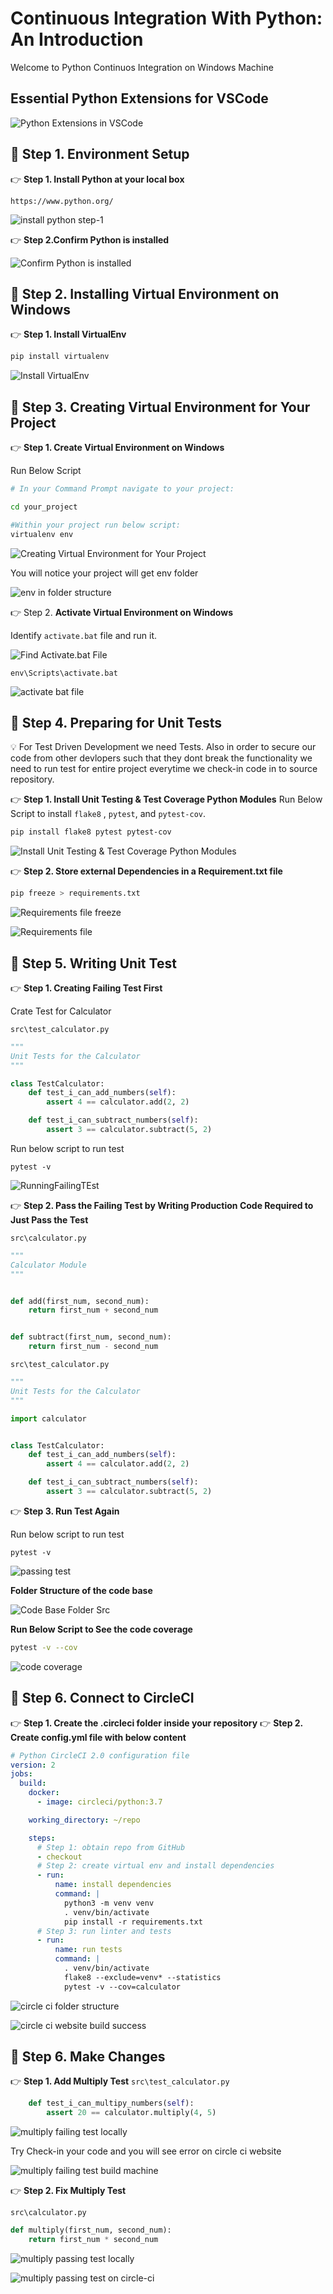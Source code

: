 # Continuous Integration With Python: An Introduction

Welcome to Python Continuos Integration on Windows Machine

## Essential Python Extensions for VSCode

![Python Extensions in VSCode](https://github.com/rupeshtiwari/python-ci-example/blob/master/docs/python-extensions-in-vscode.PNG)

## 📗 Step 1. Environment Setup

👉 **Step 1. Install Python at your local box**

`https://www.python.org/`

![install python step-1](https://github.com/rupeshtiwari/python-ci-example/blob/master/docs/install-python-step-1.PNG)

👉 **Step 2.Confirm Python is installed**

![Confirm Python is installed](https://github.com/rupeshtiwari/python-ci-example/blob/master/docs/confirm-python-installed.PNG)

## 📗 Step 2. Installing Virtual Environment on Windows

👉 **Step 1. Install VirtualEnv**

```sh
pip install virtualenv
```

![Install VirtualEnv](https://github.com/rupeshtiwari/python-ci-example/blob/master/docs/install-virtualenv.PNG)

## 📗 Step 3. Creating Virtual Environment for Your Project

👉 **Step 1. Create Virtual Environment on Windows**

Run Below Script

```sh
# In your Command Prompt navigate to your project:

cd your_project

#Within your project run below script:
virtualenv env
```

![Creating Virtual Environment for Your Project](https://github.com/rupeshtiwari/python-ci-example/blob/master/docs/creating-project-venv.PNG)

You will notice your project will get env folder

![env in folder structure](https://github.com/rupeshtiwari/python-ci-example/blob/master/docs/env-folder-after-creating-virtual-env.PNG)

👉 Step 2. **Activate Virtual Environment on Windows**

Identify `activate.bat` file and run it.

![Find Activate.bat File](https://github.com/rupeshtiwari/python-ci-example/blob/master/docs/activate-bat-file-in-project.PNG)

`env\Scripts\activate.bat`

![activate bat file](https://github.com/rupeshtiwari/python-ci-example/blob/master/docs/activating-env-locally.PNG)

## 📗 Step 4. Preparing for Unit Tests

💡 For Test Driven Development we need Tests.
Also in order to secure our code from other devlopers such that they dont break the functionality we need to run test for entire project everytime we check-in code in to source repository.

👉 **Step 1. Install Unit Testing & Test Coverage Python Modules**
Run Below Script to install `flake8` , `pytest`, and `pytest-cov`.

```sh
pip install flake8 pytest pytest-cov
```

![Install Unit Testing & Test Coverage Python Modules](https://github.com/rupeshtiwari/python-ci-example/blob/master/docs/installing-unit-test-pckgs.PNG)

👉 **Step 2. Store external Dependencies in a Requirement.txt file**

```sh
pip freeze > requirements.txt
```

![Requirements file freeze](https://github.com/rupeshtiwari/python-ci-example/blob/master/docs/freeze%20requirements.PNG)

![Requirements file](https://github.com/rupeshtiwari/python-ci-example/blob/master/docs/requirements%20-file.PNG)

## 📗 Step 5. Writing Unit Test

👉 **Step 1. Creating Failing Test First**

Crate Test for Calculator

`src\test_calculator.py`

```py
"""
Unit Tests for the Calculator
"""

class TestCalculator:
    def test_i_can_add_numbers(self):
        assert 4 == calculator.add(2, 2)

    def test_i_can_subtract_numbers(self):
        assert 3 == calculator.subtract(5, 2)

```

Run below script to run test

`pytest -v`

![RunningFailingTEst](https://github.com/rupeshtiwari/python-ci-example/blob/master/docs/running-failing-test.PNG)

👉 **Step 2. Pass the Failing Test by Writing Production Code Required to Just Pass the Test**

`src\calculator.py`

```py
"""
Calculator Module
"""


def add(first_num, second_num):
    return first_num + second_num


def subtract(first_num, second_num):
    return first_num - second_num

```

`src\test_calculator.py`

```py
"""
Unit Tests for the Calculator
"""

import calculator


class TestCalculator:
    def test_i_can_add_numbers(self):
        assert 4 == calculator.add(2, 2)

    def test_i_can_subtract_numbers(self):
        assert 3 == calculator.subtract(5, 2)

```

👉 **Step 3. Run Test Again**

Run below script to run test

`pytest -v`

![passing test](https://github.com/rupeshtiwari/python-ci-example/blob/master/docs/passing-test.PNG)

**Folder Structure of the code base**

![Code Base Folder Src](https://github.com/rupeshtiwari/python-ci-example/blob/master/docs/folder-structure.PNG)

**Run Below Script to See the code coverage**

```sh
pytest -v --cov
```

![code coverage](https://github.com/rupeshtiwari/python-ci-example/blob/master/docs/code-coverage.PNG)

## 📗 Step 6. Connect to CircleCI

👉 **Step 1. Create the .circleci folder inside your repository**
👉 **Step 2. Create config.yml file with below content**

```yml
# Python CircleCI 2.0 configuration file
version: 2
jobs:
  build:
    docker:
      - image: circleci/python:3.7

    working_directory: ~/repo

    steps:
      # Step 1: obtain repo from GitHub
      - checkout
      # Step 2: create virtual env and install dependencies
      - run:
          name: install dependencies
          command: |
            python3 -m venv venv
            . venv/bin/activate
            pip install -r requirements.txt
      # Step 3: run linter and tests
      - run:
          name: run tests
          command: |
            . venv/bin/activate
            flake8 --exclude=venv* --statistics
            pytest -v --cov=calculator
```

![circle ci folder structure](https://github.com/rupeshtiwari/python-ci-example/blob/master/docs/circle-ci-folder-structure.PNG)

![circle ci website build success]()

## 📗 Step 6. Make Changes

👉 **Step 1. Add Multiply Test**
`src\test_calculator.py`

```py
    def test_i_can_multipy_numbers(self):
        assert 20 == calculator.multiply(4, 5)
```

![multiply failing test locally]()

Try Check-in your code and you will see error on circle ci website

![multiply failing test build machine]()

👉 **Step 2. Fix Multiply Test**

`src\calculator.py`

```py
def multiply(first_num, second_num):
    return first_num * second_num

```

![multiply passing test locally]()

![multiply passing test on circle-ci]()
